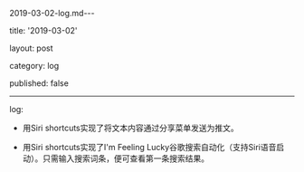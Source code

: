 2019-03-02-log.md---

title: '2019-03-02'

layout: post

category: log

published: false

---

log:

- 用Siri shortcuts实现了将文本内容通过分享菜单发送为推文。

- 用Siri shortcuts实现了I'm Feeling Lucky谷歌搜索自动化（支持Siri语音启动）。只需输入搜索词条，便可查看第一条搜索结果。
